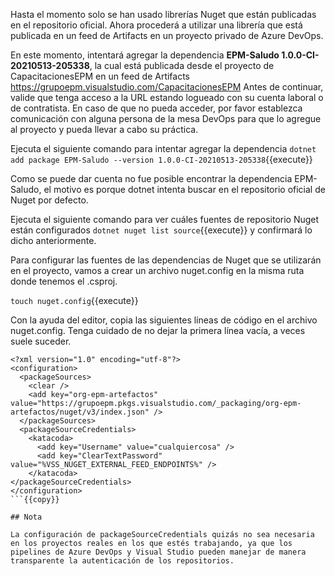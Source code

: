 Hasta el momento solo se han usado librerías Nuget que están publicadas en el repositorio oficial. Ahora procederá a utilizar una librería que está publicada en un feed de Artifacts en un proyecto privado de Azure DevOps.

En este momento, intentará agregar la dependencia **EPM-Saludo 1.0.0-CI-20210513-205338**, la cual está publicada desde el proyecto de CapacitacionesEPM en un feed de Artifacts https://grupoepm.visualstudio.com/CapacitacionesEPM Antes de continuar, valide que tenga acceso a la URL estando logueado con su cuenta laboral o de contratista. En caso de que no pueda acceder, por favor establezca comunicación con alguna persona de la mesa DevOps para que lo agregue al proyecto y pueda llevar a cabo su práctica.

Ejecuta el siguiente comando para intentar agregar la dependencia `dotnet add package EPM-Saludo --version 1.0.0-CI-20210513-205338`{{execute}}

Como se puede dar cuenta no fue posible encontrar la dependencia EPM-Saludo, el motivo es porque dotnet intenta buscar en el repositorio oficial de Nuget por defecto.

Ejecuta el siguiente comando para ver cuáles fuentes de repositorio Nuget están configurados `dotnet nuget list source`{{execute}} y confirmará lo dicho anteriormente.

Para configurar las fuentes de las dependencias de Nuget que se utilizarán en el proyecto, vamos a crear un archivo nuget.config en la misma ruta donde tenemos el .csproj.

`touch nuget.config`{{execute}}

Con la ayuda del editor, copia las siguientes líneas de código en el archivo nuget.config. Tenga cuidado de no dejar la primera línea vacía, a veces suele suceder.

```
<?xml version="1.0" encoding="utf-8"?>
<configuration>
  <packageSources>
    <clear />
    <add key="org-epm-artefactos" value="https://grupoepm.pkgs.visualstudio.com/_packaging/org-epm-artefactos/nuget/v3/index.json" />
  </packageSources>
  <packageSourceCredentials>
    <katacoda>
      <add key="Username" value="cualquiercosa" />
      <add key="ClearTextPassword" value="%VSS_NUGET_EXTERNAL_FEED_ENDPOINTS%" />
    </katacoda>
</packageSourceCredentials>
</configuration>
```{{copy}}

## Nota

La configuración de packageSourceCredentials quizás no sea necesaria en los proyectos reales en los que estés trabajando, ya que los pipelines de Azure DevOps y Visual Studio pueden manejar de manera transparente la autenticación de los repositorios.